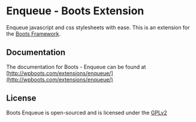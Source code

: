 Enqueue - Boots Extension
=====

Enqueue javascript and css stylesheets with ease.
This is an extension for the [Boots Framework](http://wpboots.com).

## Documentation

The documentation for Boots - Enqueue can be found at [http://wpboots.com/extensions/enqueue/](http://wpboots.com/extensions/enqueue/)

## License

Boots Enqueue is open-sourced and is licensed under the [GPLv2](http://www.gnu.org/licenses/gpl-2.0.html)
